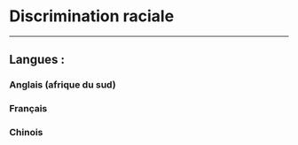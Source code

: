 # Discrimination raciale





---------------------------------------------------------------------------------------------


## Langues : 

### Anglais (afrique du sud)


### Français 


### Chinois
